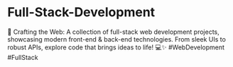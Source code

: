 # Full-Stack-Development
🚀 Crafting the Web: A collection of full-stack web development projects, showcasing modern front-end &amp; back-end technologies. From sleek UIs to robust APIs, explore code that brings ideas to life! 💻✨ #WebDevelopment #FullStack
